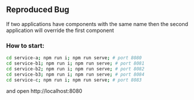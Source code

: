
## Reproduced Bug

If two applications have components with the same name
then the second application will override the first component

### How to start:
```bash
cd service-a; npm run i; npm run serve; # port 8080
cd service-b1; npm run i; npm run serve; # port 8081
cd service-b2; npm run i; npm run serve; # port 8082
cd service-b3; npm run i; npm run serve; # port 8084
cd service-c; npm run i; npm run serve; # port 8083
```

and open http://localhost:8080
